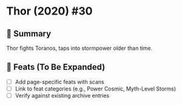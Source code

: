 # Thor (2020) #30

## 📖 Summary
Thor fights Toranos, taps into stormpower older than time.

## 🔹 Feats (To Be Expanded)
- [ ] Add page-specific feats with scans
- [ ] Link to feat categories (e.g., Power Cosmic, Myth-Level Storms)
- [ ] Verify against existing archive entries